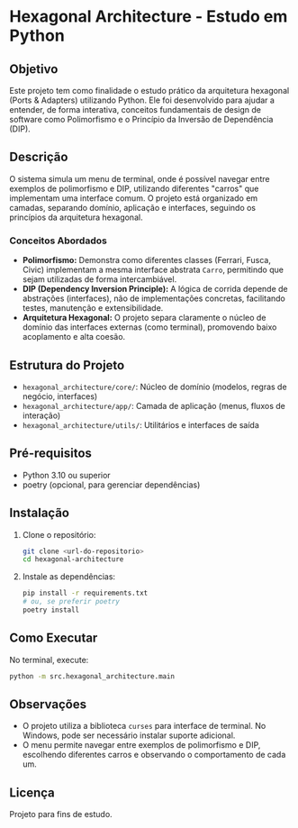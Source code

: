 # Hexagonal Architecture - Estudo em Python

## Objetivo
Este projeto tem como finalidade o estudo prático da arquitetura hexagonal (Ports & Adapters) utilizando Python. Ele foi desenvolvido para ajudar a entender, de forma interativa, conceitos fundamentais de design de software como Polimorfismo e o Princípio da Inversão de Dependência (DIP).

## Descrição
O sistema simula um menu de terminal, onde é possível navegar entre exemplos de polimorfismo e DIP, utilizando diferentes "carros" que implementam uma interface comum. O projeto está organizado em camadas, separando domínio, aplicação e interfaces, seguindo os princípios da arquitetura hexagonal.

### Conceitos Abordados
- **Polimorfismo:** Demonstra como diferentes classes (Ferrari, Fusca, Civic) implementam a mesma interface abstrata `Carro`, permitindo que sejam utilizadas de forma intercambiável.
- **DIP (Dependency Inversion Principle):** A lógica de corrida depende de abstrações (interfaces), não de implementações concretas, facilitando testes, manutenção e extensibilidade.
- **Arquitetura Hexagonal:** O projeto separa claramente o núcleo de domínio das interfaces externas (como terminal), promovendo baixo acoplamento e alta coesão.

## Estrutura do Projeto
- `hexagonal_architecture/core/`: Núcleo de domínio (modelos, regras de negócio, interfaces)
- `hexagonal_architecture/app/`: Camada de aplicação (menus, fluxos de interação)
- `hexagonal_architecture/utils/`: Utilitários e interfaces de saída

## Pré-requisitos
- Python 3.10 ou superior
- poetry (opcional, para gerenciar dependências)

## Instalação
1. Clone o repositório:
   ```bash
   git clone <url-do-repositorio>
   cd hexagonal-architecture
   ```
2. Instale as dependências:
   ```bash
   pip install -r requirements.txt
   # ou, se preferir poetry
   poetry install
   ```

## Como Executar
No terminal, execute:
```bash
python -m src.hexagonal_architecture.main
```

## Observações
- O projeto utiliza a biblioteca `curses` para interface de terminal. No Windows, pode ser necessário instalar suporte adicional.
- O menu permite navegar entre exemplos de polimorfismo e DIP, escolhendo diferentes carros e observando o comportamento de cada um.

## Licença
Projeto para fins de estudo.

